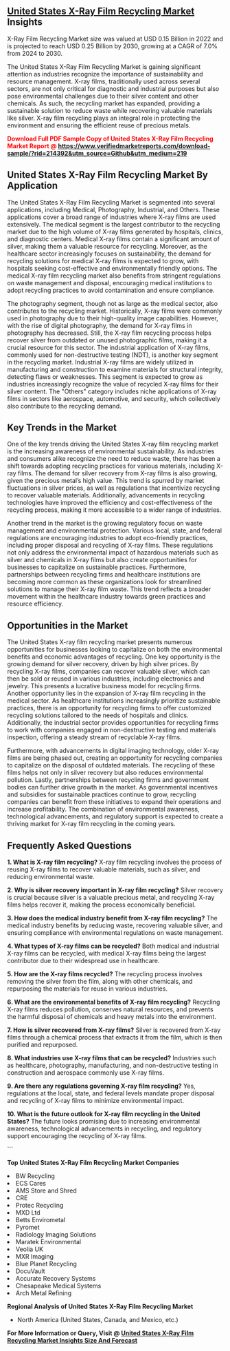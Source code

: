 <h2><a href="https://www.verifiedmarketreports.com/download-sample/?rid=214392&amp;utm_source=Github&amp;utm_medium=219" target="_blank">United States X-Ray Film Recycling Market</a> Insights</h2><p>X-Ray Film Recycling Market size was valued at USD 0.15 Billion in 2022 and is projected to reach USD 0.25 Billion by 2030, growing at a CAGR of 7.0% from 2024 to 2030.</p><p> <p>The United States X-Ray Film Recycling Market is gaining significant attention as industries recognize the importance of sustainability and resource management. X-ray films, traditionally used across several sectors, are not only critical for diagnostic and industrial purposes but also pose environmental challenges due to their silver content and other chemicals. As such, the recycling market has expanded, providing a sustainable solution to reduce waste while recovering valuable materials like silver. X-ray film recycling plays an integral role in protecting the environment and ensuring the efficient reuse of precious metals. <strong><p><span class=""><span style="color: #ff0000;"><strong>Download Full PDF Sample Copy of United States X-Ray Film Recycling Market Report</strong> @ </span><a href="https://www.verifiedmarketreports.com/download-sample/?rid=214392&amp;utm_source=Github&amp;utm_medium=219" target="_blank">https://www.verifiedmarketreports.com/download-sample/?rid=214392&amp;utm_source=Github&amp;utm_medium=219</a></span></p></strong></p> <h2>United States X-Ray Film Recycling Market By Application</h2> <p>The United States X-Ray Film Recycling Market is segmented into several applications, including Medical, Photography, Industrial, and Others. These applications cover a broad range of industries where X-ray films are used extensively. The medical segment is the largest contributor to the recycling market due to the high volume of X-ray films generated by hospitals, clinics, and diagnostic centers. Medical X-ray films contain a significant amount of silver, making them a valuable resource for recycling. Moreover, as the healthcare sector increasingly focuses on sustainability, the demand for recycling solutions for medical X-ray films is expected to grow, with hospitals seeking cost-effective and environmentally friendly options. The medical X-ray film recycling market also benefits from stringent regulations on waste management and disposal, encouraging medical institutions to adopt recycling practices to avoid contamination and ensure compliance.</p> <p>The photography segment, though not as large as the medical sector, also contributes to the recycling market. Historically, X-ray films were commonly used in photography due to their high-quality image capabilities. However, with the rise of digital photography, the demand for X-ray films in photography has decreased. Still, the X-ray film recycling process helps recover silver from outdated or unused photographic films, making it a crucial resource for this sector. The industrial application of X-ray films, commonly used for non-destructive testing (NDT), is another key segment in the recycling market. Industrial X-ray films are widely utilized in manufacturing and construction to examine materials for structural integrity, detecting flaws or weaknesses. This segment is expected to grow as industries increasingly recognize the value of recycled X-ray films for their silver content. The "Others" category includes niche applications of X-ray films in sectors like aerospace, automotive, and security, which collectively also contribute to the recycling demand.</p> <h2>Key Trends in the Market</h2> <p>One of the key trends driving the United States X-ray film recycling market is the increasing awareness of environmental sustainability. As industries and consumers alike recognize the need to reduce waste, there has been a shift towards adopting recycling practices for various materials, including X-ray films. The demand for silver recovery from X-ray films is also growing, given the precious metal’s high value. This trend is spurred by market fluctuations in silver prices, as well as regulations that incentivize recycling to recover valuable materials. Additionally, advancements in recycling technologies have improved the efficiency and cost-effectiveness of the recycling process, making it more accessible to a wider range of industries.</p> <p>Another trend in the market is the growing regulatory focus on waste management and environmental protection. Various local, state, and federal regulations are encouraging industries to adopt eco-friendly practices, including proper disposal and recycling of X-ray films. These regulations not only address the environmental impact of hazardous materials such as silver and chemicals in X-ray films but also create opportunities for businesses to capitalize on sustainable practices. Furthermore, partnerships between recycling firms and healthcare institutions are becoming more common as these organizations look for streamlined solutions to manage their X-ray film waste. This trend reflects a broader movement within the healthcare industry towards green practices and resource efficiency.</p> <h2>Opportunities in the Market</h2> <p>The United States X-ray film recycling market presents numerous opportunities for businesses looking to capitalize on both the environmental benefits and economic advantages of recycling. One key opportunity is the growing demand for silver recovery, driven by high silver prices. By recycling X-ray films, companies can recover valuable silver, which can then be sold or reused in various industries, including electronics and jewelry. This presents a lucrative business model for recycling firms. Another opportunity lies in the expansion of X-ray film recycling in the medical sector. As healthcare institutions increasingly prioritize sustainable practices, there is an opportunity for recycling firms to offer customized recycling solutions tailored to the needs of hospitals and clinics. Additionally, the industrial sector provides opportunities for recycling firms to work with companies engaged in non-destructive testing and materials inspection, offering a steady stream of recyclable X-ray films.</p> <p>Furthermore, with advancements in digital imaging technology, older X-ray films are being phased out, creating an opportunity for recycling companies to capitalize on the disposal of outdated materials. The recycling of these films helps not only in silver recovery but also reduces environmental pollution. Lastly, partnerships between recycling firms and government bodies can further drive growth in the market. As governmental incentives and subsidies for sustainable practices continue to grow, recycling companies can benefit from these initiatives to expand their operations and increase profitability. The combination of environmental awareness, technological advancements, and regulatory support is expected to create a thriving market for X-ray film recycling in the coming years.</p> <h2>Frequently Asked Questions</h2> <p><strong>1. What is X-ray film recycling?</strong> X-ray film recycling involves the process of reusing X-ray films to recover valuable materials, such as silver, and reducing environmental waste.</p> <p><strong>2. Why is silver recovery important in X-ray film recycling?</strong> Silver recovery is crucial because silver is a valuable precious metal, and recycling X-ray films helps recover it, making the process economically beneficial.</p> <p><strong>3. How does the medical industry benefit from X-ray film recycling?</strong> The medical industry benefits by reducing waste, recovering valuable silver, and ensuring compliance with environmental regulations on waste management.</p> <p><strong>4. What types of X-ray films can be recycled?</strong> Both medical and industrial X-ray films can be recycled, with medical X-ray films being the largest contributor due to their widespread use in healthcare.</p> <p><strong>5. How are the X-ray films recycled?</strong> The recycling process involves removing the silver from the film, along with other chemicals, and repurposing the materials for reuse in various industries.</p> <p><strong>6. What are the environmental benefits of X-ray film recycling?</strong> Recycling X-ray films reduces pollution, conserves natural resources, and prevents the harmful disposal of chemicals and heavy metals into the environment.</p> <p><strong>7. How is silver recovered from X-ray films?</strong> Silver is recovered from X-ray films through a chemical process that extracts it from the film, which is then purified and repurposed.</p> <p><strong>8. What industries use X-ray films that can be recycled?</strong> Industries such as healthcare, photography, manufacturing, and non-destructive testing in construction and aerospace commonly use X-ray films.</p> <p><strong>9. Are there any regulations governing X-ray film recycling?</strong> Yes, regulations at the local, state, and federal levels mandate proper disposal and recycling of X-ray films to minimize environmental impact.</p> <p><strong>10. What is the future outlook for X-ray film recycling in the United States?</strong> The future looks promising due to increasing environmental awareness, technological advancements in recycling, and regulatory support encouraging the recycling of X-ray films.</p> ```</p><p><strong>Top United States X-Ray Film Recycling Market Companies</strong></p><div data-test-id=""><p><li>BW Recycling</li><li> ECS Cares</li><li> AMS Store and Shred</li><li> CRE</li><li> Protec Recycling</li><li> MXD Ltd</li><li> Betts Envirometal</li><li> Pyromet</li><li> Radiology Imaging Solutions</li><li> Maratek Environmental</li><li> Veolia UK</li><li> MXR Imaging</li><li> Blue Planet Recycling</li><li> DocuVault</li><li> Accurate Recovery Systems</li><li> Chesapeake Medical Systems</li><li> Arch Metal Refining</li></p><div><strong>Regional Analysis of&nbsp;United States X-Ray Film Recycling Market</strong></div><ul><li dir="ltr"><p dir="ltr">North America&nbsp;(United States, Canada, and Mexico, etc.)</p></li></ul><p><strong>For More Information or Query, Visit @&nbsp;</strong><strong><a href="https://www.verifiedmarketreports.com/product/x-ray-film-recycling-market/?utm_source=Github&amp;utm_medium=219" target="_blank">United States X-Ray Film Recycling Market Insights Size And Forecast</a></strong></p></div>
